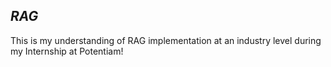 ## *RAG*
 
 This is my understanding of RAG implementation at an industry level during my Internship at Potentiam!